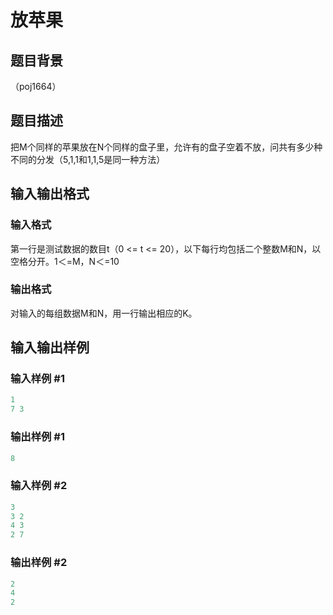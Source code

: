 # 放苹果

## 题目背景

（poj1664）

## 题目描述

把M个同样的苹果放在N个同样的盘子里，允许有的盘子空着不放，问共有多少种不同的分发（5,1,1和1,1,5是同一种方法）

## 输入输出格式

### 输入格式

第一行是测试数据的数目t（0 <= t <= 20），以下每行均包括二个整数M和N，以空格分开。1＜=M，N＜=10

### 输出格式

对输入的每组数据M和N，用一行输出相应的K。

## 输入输出样例

### 输入样例 #1

```cpp
1
7 3
```


### 输出样例 #1

```cpp
8
```


### 输入样例 #2

```cpp
3
3 2
4 3
2 7

```
### 输出样例 #2

```cpp
2
4
2

```
